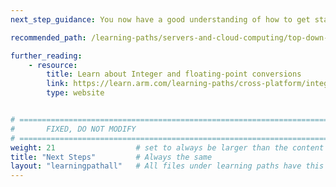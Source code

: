 ```yaml
---
next_step_guidance: You now have a good understanding of how to get started on modern C++ library development.

recommended_path: /learning-paths/servers-and-cloud-computing/top-down-n1/

further_reading:
    - resource:
        title: Learn about Integer and floating-point conversions
        link: https://learn.arm.com/learning-paths/cross-platform/integer-vs-floats/
        type: website


# ================================================================================
#       FIXED, DO NOT MODIFY
# ================================================================================
weight: 21                  # set to always be larger than the content in this path, and one more than 'review'
title: "Next Steps"         # Always the same
layout: "learningpathall"   # All files under learning paths have this same wrapper
---
```

